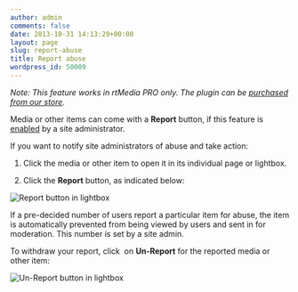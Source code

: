 ```yaml
---
author: admin
comments: false
date: 2013-10-31 14:13:29+00:00
layout: page
slug: report-abuse
title: Report abuse
wordpress_id: 50009
---
```


_Note: This feature works in rtMedia PRO only. The plugin can be [purchased from our store](https://rtcamp.com/store/rtmedia-pro/)._

Media or other items can come with a **Report** button, if this feature is [enabled](https://rtcamp.com/rtmedia/docs/admin/rtmedia-settings/moderation/) by a site administrator.

If you want to notify site administrators of abuse and take action:



	
  1. Click the media or other item to open it in its individual page or lightbox.

	
  2. Click the **Report** button, as indicated below:


![Report button in lightbox](https://rtcamp.com/wp-content/uploads/2013/10/reportButtonInLightbox.png)

If a pre-decided number of users report a particular item for abuse, the item is automatically prevented from being viewed by users and sent in for moderation. This number is set by a site admin.

To withdraw your report, click  on **Un-Report** for the reported media or other item:

![Un-Report button in lightbox](https://rtcamp.com/wp-content/uploads/2013/10/unReportButtonInLightbox.png)
